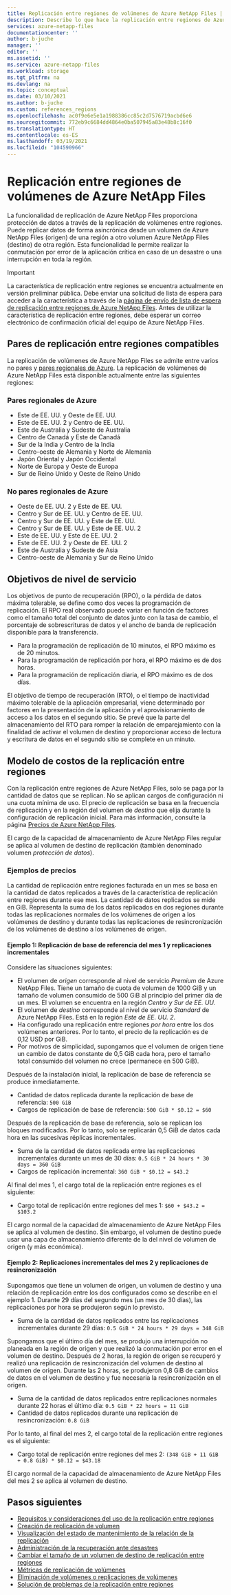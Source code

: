 ```yaml
---
title: Replicación entre regiones de volúmenes de Azure NetApp Files | Microsoft Docs
description: Describe lo que hace la replicación entre regiones de Azure NetApp Files, los pares de regiones admitidos, los objetivos de nivel de servicio, la durabilidad de los datos y el modelo de costos.
services: azure-netapp-files
documentationcenter: ''
author: b-juche
manager: ''
editor: ''
ms.assetid: ''
ms.service: azure-netapp-files
ms.workload: storage
ms.tgt_pltfrm: na
ms.devlang: na
ms.topic: conceptual
ms.date: 03/10/2021
ms.author: b-juche
ms.custom: references_regions
ms.openlocfilehash: ac0f9e6e5e1a1988386cc85c2d7576719acbd6e6
ms.sourcegitcommit: 772eb9c6684dd4864e0ba507945a83e48b8c16f0
ms.translationtype: HT
ms.contentlocale: es-ES
ms.lasthandoff: 03/19/2021
ms.locfileid: "104590966"
---
```

# <a name="cross-region-replication-of-azure-netapp-files-volumes"></a>Replicación entre regiones de volúmenes de Azure NetApp Files

La funcionalidad de replicación de Azure NetApp Files proporciona protección de datos a través de la replicación de volúmenes entre regiones. Puede replicar datos de forma asincrónica desde un volumen de Azure NetApp Files (origen) de una región a otro volumen Azure NetApp Files (destino) de otra región.  Esta funcionalidad le permite realizar la conmutación por error de la aplicación crítica en caso de un desastre o una interrupción en toda la región.

> [!IMPORTANT]
> La característica de replicación entre regiones se encuentra actualmente en versión preliminar pública. Debe enviar una solicitud de lista de espera para acceder a la característica a través de la [página de envío de lista de espera de replicación entre regiones de Azure NetApp Files](https://aka.ms/anfcrrpreviewsignup). Antes de utilizar la característica de replicación entre regiones, debe esperar un correo electrónico de confirmación oficial del equipo de Azure NetApp Files.

## <a name="supported-cross-region-replication-pairs"></a><a name="supported-region-pairs"></a>Pares de replicación entre regiones compatibles

La replicación de volúmenes de Azure NetApp Files se admite entre varios no pares y [pares regionales de Azure](../best-practices-availability-paired-regions.md#azure-regional-pairs). La replicación de volúmenes de Azure NetApp Files está disponible actualmente entre las siguientes regiones:  

### <a name="azure-regional-pairs"></a>Pares regionales de Azure

* Este de EE. UU. y Oeste de EE. UU.
* Este de EE. UU. 2 y Centro de EE. UU.
* Este de Australia y Sudeste de Australia
* Centro de Canadá y Este de Canadá
* Sur de la India y Centro de la India 
* Centro-oeste de Alemania y Norte de Alemania
* Japón Oriental y Japón Occidental
* Norte de Europa y Oeste de Europa
* Sur de Reino Unido y Oeste de Reino Unido

### <a name="azure-regional-non-pairs"></a>No pares regionales de Azure

*   Oeste de EE. UU. 2 y Este de EE. UU.
*   Centro y Sur de EE. UU. y Centro de EE. UU.
*   Centro y Sur de EE. UU. y Este de EE. UU.
*   Centro y Sur de EE. UU. y Este de EE. UU. 2
*   Este de EE. UU. y Este de EE. UU. 2
*   Este de EE. UU. 2 y Oeste de EE. UU. 2
*   Este de Australia y Sudeste de Asia 
*   Centro-oeste de Alemania y Sur de Reino Unido

## <a name="service-level-objectives"></a>Objetivos de nivel de servicio

Los objetivos de punto de recuperación (RPO), o la pérdida de datos máxima tolerable, se define como dos veces la programación de replicación.  El RPO real observado puede variar en función de factores como el tamaño total del conjunto de datos junto con la tasa de cambio, el porcentaje de sobrescrituras de datos y el ancho de banda de replicación disponible para la transferencia.   

* Para la programación de replicación de 10 minutos, el RPO máximo es de 20 minutos.  
* Para la programación de replicación por hora, el RPO máximo es de dos horas.  
* Para la programación de replicación diaria, el RPO máximo es de dos días.  

El objetivo de tiempo de recuperación (RTO), o el tiempo de inactividad máximo tolerable de la aplicación empresarial, viene determinado por factores en la presentación de la aplicación y el aprovisionamiento de acceso a los datos en el segundo sitio. Se prevé que la parte del almacenamiento del RTO para romper la relación de emparejamiento con la finalidad de activar el volumen de destino y proporcionar acceso de lectura y escritura de datos en el segundo sitio se complete en un minuto.

## <a name="cost-model-for-cross-region-replication"></a>Modelo de costos de la replicación entre regiones  

Con la replicación entre regiones de Azure NetApp Files, solo se paga por la cantidad de datos que se replican. No se aplican cargos de configuración ni una cuota mínima de uso. El precio de replicación se basa en la frecuencia de replicación y en la región del volumen de *destino* que elija durante la configuración de replicación inicial. Para más información, consulte la página [Precios de Azure NetApp Files](https://azure.microsoft.com/pricing/details/netapp/).  

El cargo de la capacidad de almacenamiento de Azure NetApp Files regular se aplica al volumen de destino de replicación (también denominado volumen *protección de datos*). 

### <a name="pricing-examples"></a>Ejemplos de precios

La cantidad de replicación entre regiones facturada en un mes se basa en la cantidad de datos replicados a través de la característica de replicación entre regiones durante ese mes. La cantidad de datos replicados se mide en GiB. Representa la suma de los datos replicados en dos regiones durante todas las replicaciones normales de los volúmenes de origen a los volúmenes de destino y durante todas las replicaciones de resincronización de los volúmenes de destino a los volúmenes de origen.

#### <a name="example-1-month-1-baseline-replication-and-incremental-replications"></a>Ejemplo 1: Replicación de base de referencia del mes 1 y replicaciones incrementales

Considere las situaciones siguientes:

* El volumen de *origen* corresponde al nivel de servicio *Premium* de Azure NetApp Files. Tiene un tamaño de cuota de volumen de 1000 GiB y un tamaño de volumen consumido de 500 GiB al principio del primer día de un mes. El volumen se encuentra en la región *Centro y Sur de EE. UU.*
* El volumen de *destino* corresponde al nivel de servicio *Standard* de Azure NetApp Files. Está en la región *Este de EE. UU. 2*.
* Ha configurado una replicación entre regiones *por hora* entre los dos volúmenes anteriores. Por lo tanto, el precio de la replicación es de 0,12 USD por GiB.
* Por motivos de simplicidad, supongamos que el volumen de origen tiene un cambio de datos constante de 0,5 GiB cada hora, pero el tamaño total consumido del volumen no crece (permanece en 500 GiB). 

Después de la instalación inicial, la replicación de base de referencia se produce inmediatamente.  

* Cantidad de datos replicada durante la replicación de base de referencia: `500 GiB`
* Cargos de replicación de base de referencia: `500 GiB * $0.12 = $60`

Después de la replicación de base de referencia, solo se replican los bloques modificados. Por lo tanto, solo se replicarán 0,5 GiB de datos cada hora en las sucesivas réplicas incrementales.

* Suma de la cantidad de datos replicada entre las replicaciones incrementales durante un mes de 30 días: `0.5 GiB * 24 hours * 30 days = 360 GiB`
* Cargos de replicación incremental: `360 GiB * $0.12 = $43.2`

Al final del mes 1, el cargo total de la replicación entre regiones es el siguiente:  

*  Cargo total de replicación entre regiones del mes 1: `$60 + $43.2 = $103.2`

El cargo normal de la capacidad de almacenamiento de Azure NetApp Files se aplica al volumen de destino. Sin embargo, el volumen de destino puede usar una capa de almacenamiento diferente de la del nivel de volumen de origen (y más económica).

#### <a name="example-2-month-2-incremental-replications-and-resync-replications"></a>Ejemplo 2: Replicaciones incrementales del mes 2 y replicaciones de resincronización  

Supongamos que tiene un volumen de origen, un volumen de destino y una relación de replicación entre los dos configurados como se describe en el ejemplo 1. Durante 29 días del segundo mes (un mes de 30 días), las replicaciones por hora se produjeron según lo previsto.

* Suma de la cantidad de datos replicados entre las replicaciones incrementales durante 29 días: `0.5 GiB * 24 hours * 29 days = 348 GiB`

Supongamos que el último día del mes, se produjo una interrupción no planeada en la región de origen y que realizó la conmutación por error en el volumen de destino. Después de 2 horas, la región de origen se recuperó y realizó una replicación de resincronización del volumen de destino al volumen de origen. Durante las 2 horas, se produjeron 0,8 GiB de cambios de datos en el volumen de destino y fue necesaria la resincronización en el origen.

* Suma de la cantidad de datos replicados entre replicaciones normales durante 22 horas el último día: `0.5 GiB * 22 hours = 11 GiB`
* Cantidad de datos replicados durante una replicación de resincronización: `0.8 GiB`

Por lo tanto, al final del mes 2, el cargo total de la replicación entre regiones es el siguiente:  

* Cargo total de replicación entre regiones del mes 2: `(348 GiB + 11 GiB + 0.8 GiB) * $0.12 = $43.18`

El cargo normal de la capacidad de almacenamiento de Azure NetApp Files del mes 2 se aplica al volumen de destino.

## <a name="next-steps"></a>Pasos siguientes
* [Requisitos y consideraciones del uso de la replicación entre regiones](cross-region-replication-requirements-considerations.md)
* [Creación de replicación de volumen](cross-region-replication-create-peering.md)
* [Visualización del estado de mantenimiento de la relación de la replicación](cross-region-replication-display-health-status.md)
* [Administración de la recuperación ante desastres](cross-region-replication-manage-disaster-recovery.md)
* [Cambiar el tamaño de un volumen de destino de replicación entre regiones](azure-netapp-files-resize-capacity-pools-or-volumes.md#resize-a-cross-region-replication-destination-volume)
* [Métricas de replicación de volúmenes](azure-netapp-files-metrics.md#replication)
* [Eliminación de volúmenes o replicaciones de volúmenes](cross-region-replication-delete.md)
* [Solución de problemas de la replicación entre regiones](troubleshoot-cross-region-replication.md)